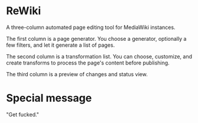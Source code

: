# ReWiki
A three-column automated page editing tool for MediaWiki instances.

The first column is a page generator. You choose a generator, optionally a few filters, and let it generate a list of pages.

The second column is a transformation list. You can choose, customize, and create transforms to process the page's content before publishing.

The third column is a preview of changes and status view.

# Special message
"Get fucked."

